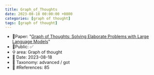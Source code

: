 ```yaml
---
title: Graph_of_Thoughts
date: 2023-08-18 00:00:00 +0800
categories: [graph of thought]
tags: [graph of thought]
---
```


- 📙Paper: "[Graph of Thoughts: Solving Elaborate Problems with Large Language Models](https://www.semanticscholar.org/paper/Graph-of-Thoughts%3A-Solving-Elaborate-Problems-with-Besta-Blach/aade40af0d85b0b4fe15c97f6222d5c2e4d6d9b3)"
- 🔑Public: ✅
- ⚲ area: Graph of thought
- 📅 Date: 2023-08-18
- 🔎 Taxonomy: advanced / got
- 📝 #References: 85
